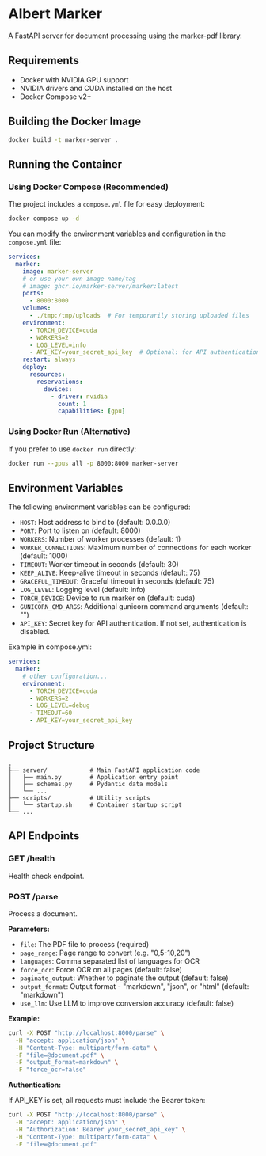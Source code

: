 # Albert Marker

A FastAPI server for document processing using the marker-pdf library.

## Requirements

- Docker with NVIDIA GPU support
- NVIDIA drivers and CUDA installed on the host
- Docker Compose v2+

## Building the Docker Image

```bash
docker build -t marker-server .
```

## Running the Container

### Using Docker Compose (Recommended)

The project includes a `compose.yml` file for easy deployment:

```bash
docker compose up -d
```

You can modify the environment variables and configuration in the `compose.yml` file:

```yaml
services:
  marker:
    image: marker-server
    # or use your own image name/tag
    # image: ghcr.io/marker-server/marker:latest
    ports:
      - 8000:8000
    volumes:
      - ./tmp:/tmp/uploads  # For temporarily storing uploaded files
    environment:
      - TORCH_DEVICE=cuda
      - WORKERS=2
      - LOG_LEVEL=info
      - API_KEY=your_secret_api_key  # Optional: for API authentication
    restart: always
    deploy:
      resources:
        reservations:
          devices:
            - driver: nvidia
              count: 1
              capabilities: [gpu]
```

### Using Docker Run (Alternative)

If you prefer to use `docker run` directly:

```bash
docker run --gpus all -p 8000:8000 marker-server
```

## Environment Variables

The following environment variables can be configured:

- `HOST`: Host address to bind to (default: 0.0.0.0)
- `PORT`: Port to listen on (default: 8000)
- `WORKERS`: Number of worker processes (default: 1)
- `WORKER_CONNECTIONS`: Maximum number of connections for each worker (default: 1000)
- `TIMEOUT`: Worker timeout in seconds (default: 30)
- `KEEP_ALIVE`: Keep-alive timeout in seconds (default: 75)
- `GRACEFUL_TIMEOUT`: Graceful timeout in seconds (default: 75)
- `LOG_LEVEL`: Logging level (default: info)
- `TORCH_DEVICE`: Device to run marker on (default: cuda)
- `GUNICORN_CMD_ARGS`: Additional gunicorn command arguments (default: "")
- `API_KEY`: Secret key for API authentication. If not set, authentication is disabled.

Example in compose.yml:

```yaml
services:
  marker:
    # other configuration...
    environment:
      - TORCH_DEVICE=cuda
      - WORKERS=2
      - LOG_LEVEL=debug
      - TIMEOUT=60
      - API_KEY=your_secret_api_key
```

## Project Structure

```
.
├── server/            # Main FastAPI application code
│   ├── main.py        # Application entry point
│   ├── schemas.py     # Pydantic data models
│   └── ...
├── scripts/           # Utility scripts
│   └── startup.sh     # Container startup script
└── ...
```

## API Endpoints

### GET /health

Health check endpoint.

### POST /parse

Process a document.

**Parameters:**
- `file`: The PDF file to process (required)
- `page_range`: Page range to convert (e.g. "0,5-10,20")
- `languages`: Comma separated list of languages for OCR
- `force_ocr`: Force OCR on all pages (default: false)
- `paginate_output`: Whether to paginate the output (default: false)
- `output_format`: Output format - "markdown", "json", or "html" (default: "markdown")
- `use_llm`: Use LLM to improve conversion accuracy (default: false)

**Example:**

```bash
curl -X POST "http://localhost:8000/parse" \
  -H "accept: application/json" \
  -H "Content-Type: multipart/form-data" \
  -F "file=@document.pdf" \
  -F "output_format=markdown" \
  -F "force_ocr=false"
```

**Authentication:**

If API_KEY is set, all requests must include the Bearer token:

```bash
curl -X POST "http://localhost:8000/parse" \
  -H "accept: application/json" \
  -H "Authorization: Bearer your_secret_api_key" \
  -H "Content-Type: multipart/form-data" \
  -F "file=@document.pdf"
```